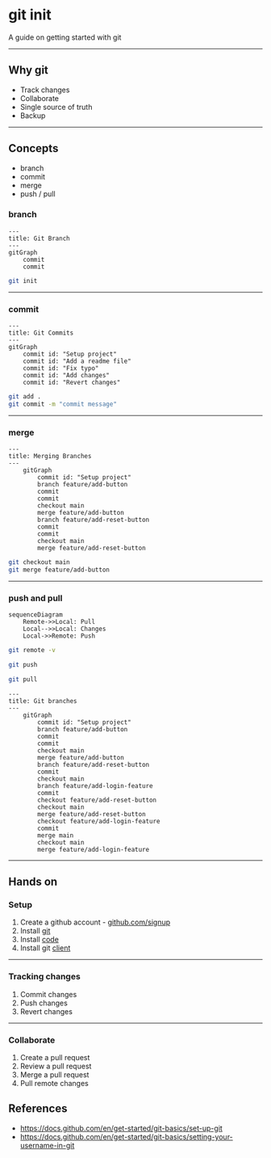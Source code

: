 # git init

A guide on getting started with git

---

## Why git

- Track changes
- Collaborate
- Single source of truth
- Backup

---

## Concepts

- branch
- commit
- merge
- push / pull

### branch

```mermaid
---
title: Git Branch
---
gitGraph
    commit
    commit
```

```bash
git init
```

---

### commit

```mermaid
---
title: Git Commits
---
gitGraph
    commit id: "Setup project"
    commit id: "Add a readme file"
    commit id: "Fix typo"
    commit id: "Add changes"
    commit id: "Revert changes"
```

```bash
git add .
git commit -m "commit message"
```

---

### merge

```mermaid
---
title: Merging Branches
---
    gitGraph
        commit id: "Setup project"
        branch feature/add-button
        commit
        commit
        checkout main
        merge feature/add-button
        branch feature/add-reset-button
        commit
        commit
        checkout main
        merge feature/add-reset-button
```

```bash
git checkout main
git merge feature/add-button
```

---

### push and pull

```mermaid
sequenceDiagram
    Remote->>Local: Pull
    Local-->>Local: Changes
    Local->>Remote: Push
```

```bash
git remote -v
```

```bash
git push
```

```bash
git pull
```

```mermaid
---
title: Git branches
---
    gitGraph
        commit id: "Setup project"
        branch feature/add-button
        commit
        commit
        checkout main
        merge feature/add-button
        branch feature/add-reset-button
        commit
        checkout main
        branch feature/add-login-feature
        commit
        checkout feature/add-reset-button
        checkout main
        merge feature/add-reset-button
        checkout feature/add-login-feature
        commit
        merge main
        checkout main
        merge feature/add-login-feature
```

---

## Hands on

### Setup

1. Create a github account - [github.com/signup](https://github.com/signup)
1. Install [git](https://git-scm.com/downloads/win)
1. Install [code](https://apps.microsoft.com/detail/xp9khm4bk9fz7q)
1. Install git [client](https://desktop.github.com/download/)

---

### Tracking changes

1. Commit changes
2. Push changes
3. Revert changes

---

### Collaborate

1. Create a pull request
2. Review a pull request
3. Merge a pull request
4. Pull remote changes


## References

- https://docs.github.com/en/get-started/git-basics/set-up-git
- https://docs.github.com/en/get-started/git-basics/setting-your-username-in-git